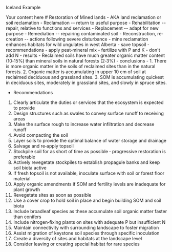 Iceland Example

Your content here \# Restoration of Mined lands - AKA land reclamation
or soil reclamation - Reclamation -- return to useful purpose -
Rehabilitation -- repair, relative to functions and services -
Replacement -- adapt for new purpose - Remediation -- repairing
contaminated soil - Reconstruction, re‐creation -- actions following
severe disturbance - mine reclamation enhances habitats for wild
ungulates in west Alberta - save topsoil - recommendations - apply
peat‐mineral mix - fertilize with P and K - don't add N - results -
Reclaimed soils have much greater organic matter content (10‐15%) than
mineral soils in natural forests (2‐3%) - conclusions - 1. There is more
organic matter in the soils of reclaimed sites than in the natural
forests. 2. Organic matter is accumulating in upper 10 cm of soil at
reclaimed deciduous and grassland sites. 3. SOM is accumulating quickest
in deciduous sites, moderately in grassland sites, and slowly in spruce
sites.

-   Recommendations

1.  Clearly articulate the duties or services that the ecosystem is
    expected to provide
2.  Design structures such as swales to convey surface runoff to
    receiving areas
3.  Make the surface rough to increase water infiltration and decrease
    runoff
4.  Avoid compacting the soil
5.  Layer soils to provide the optimal balance of water storage and
    drainage
6.  Salvage and re‐apply topsoil
7.  Stockpile soil for as short of time as possible ‐ progressive
    restoration is preferable
8.  Actively revegetate stockpiles to establish propagule banks and keep
    soil biota active
9.  If fresh topsoil is not available, inoculate surface with soil or
    forest floor material
10. Apply organic amendments if SOM and fertility levels are inadequate
    for plant growth
11. Revegetate sites as soon as possible
12. Use a cover crop to hold soil in place and begin building SOM and
    soil biota
13. Include broadleaf species as these accumulate soil organic matter
    faster than conifers
14. Include nitrogen‐fixing plants on sites with adequate P but
    insufficient N
15. Maintain connectivity with surrounding landscape to foster migration
16. Assist migration of keystone soil species through specific
    inoculation
17. Create a diversity of sites and habitats at the landscape level
18. Consider leaving or creating special habitat for rare species
